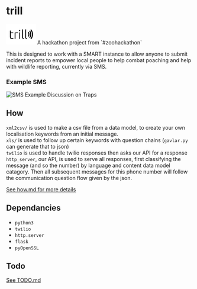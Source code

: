 # trill  
<img src="https://github.com/f-prettyland/trill/blob/master/examples/trill.png" width="80">
A hackathon project from `#zoohackathon`


This is designed to work with a SMART instance to allow anyone to submit incident reports to empower local people to help combat poaching and help with wildlife reporting, currently via SMS.

### Example SMS  
![SMS Example Discussion on Traps](./examples/SMS-comms.jpg)

## How  
`xml2csv/` is used to make a csv file from a data model, to create your own localisation keywords from an initial message.  
`xls/` is used to follow up certain keywords with question chains (`gavlar.py` can generate that to json)  
`twilio` is used to handle twilio responses then asks our API for a response  
`http_server`, our API, is used to serve all responses, first classifying the message (and so the number) by language and content data model catagory. Then all subsequent messages for this phone number will follow the communication question flow given by the json.

[See how.md for more details](./docs/how.md)

## Dependancies  
- `python3`
- `twilio`
- `http.server`
- `flask`
- `pyOpenSSL`

## Todo  
[See TODO.md](./docs/TODO.md)
